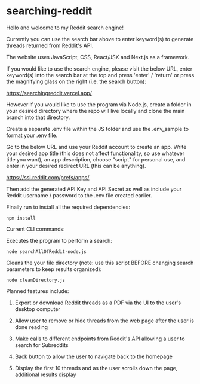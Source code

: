 # searching-reddit

Hello and welcome to my Reddit search engine!

Currently you can use the search bar above to enter keyword(s) to generate threads returned from Reddit's API.

The website uses JavaScript, CSS, React/JSX and Next.js as a framework.

If you would like to use the search engine, please visit the below URL, enter keyword(s) into the search bar at the top and press 'enter' / 'return' or press the magnifying glass on the right (i.e. the search button):

https://searchingreddit.vercel.app/

However if you would like to use the program via Node.js, create a folder in your desired directory where the repo will live locally and clone the main branch into that directory. 

Create a separate .env file within the JS folder and use the .env_sample to format your .env file. 

Go to the below URL and use your Reddit account to create an app. Write your desired app title (this does not affect functionality, so use whatever title you want), an app description, choose "script" for personal use, and enter in your desired redirect URL (this can be anything).

https://ssl.reddit.com/prefs/apps/

Then add the generated API Key and API Secret as well as include your Reddit username / password to the .env file created earlier. 

Finally run to install all the required dependencies: 
```
npm install
```

Current CLI commands:

Executes the program to perform a search:
```
node searchAllOfReddit-node.js
```

Cleans the your file directory (note: use this script BEFORE changing search parameters to keep results organized):
```
node cleanDirectory.js
```

Planned features include:

1) Export or download Reddit threads as a PDF via the UI to the user's desktop computer

2) Allow user to remove or hide threads from the web page after the user is done reading

3) Make calls to different endpoints from Reddit's API allowing a user to search for Subreddits

4) Back button to allow the user to navigate back to the homepage

5) Display the first 10 threads and as the user scrolls down the page, additional results display
